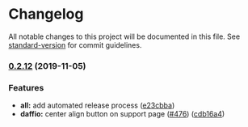 # Changelog

All notable changes to this project will be documented in this file. See [standard-version](https://github.com/conventional-changelog/standard-version) for commit guidelines.

### [0.2.12](https://github.com/lderrickable/daffodil/compare/v0.2.11...v0.2.12) (2019-11-05)


### Features

* **all:** add automated release process ([e23cbba](https://github.com/lderrickable/daffodil/commit/e23cbba492d24c27fb09c81a7d07dc0c9ee883a8))
* **daffio:** center align button on support page ([#476](https://github.com/lderrickable/daffodil/issues/476)) ([cdb16a4](https://github.com/lderrickable/daffodil/commit/cdb16a489975da1c0db642c561bccfbff1bdec82))
